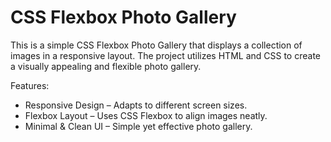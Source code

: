 # CSS Flexbox Photo Gallery

This is a simple CSS Flexbox Photo Gallery that displays a collection of images in a responsive layout. The project utilizes HTML and CSS to create a visually appealing and flexible photo gallery.

Features:

* Responsive Design – Adapts to different screen sizes.
* Flexbox Layout – Uses CSS Flexbox to align images neatly.
* Minimal & Clean UI – Simple yet effective photo gallery.